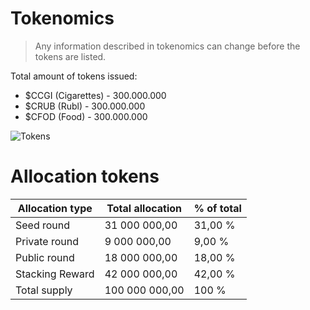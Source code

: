 # Tokenomics
> Any information described in tokenomics can change before the tokens are listed. 

Total amount of tokens issued:
- $CCGI (Cigarettes) - 300.000.000 
- $CRUB (Rubl) - 300.000.000 
- $CFOD (Food) - 300.000.000

![Tokens](https://github.com/verscorp/convicted-site-files/blob/main/images/tokens.svg)

# Allocation tokens

| Allocation type | Total allocation | % of total |
|-----------------|------------------|------------|
| Seed round      | 31 000 000,00    | 31,00 %    |
| Private round   | 9 000 000,00     | 9,00 %     |
| Public round    | 18 000 000,00    | 18,00 %    |
| Stacking Reward | 42 000 000,00    | 42,00 %    |
| Total supply    | 100 000 000,00   | 100 %      |



